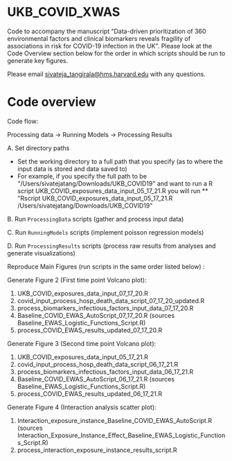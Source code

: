 # UKB_COVID_XWAS
Code to accompany the manuscript "Data-driven prioritization of 360 environmental factors and clinical biomarkers reveals fragility of associations in risk for COVID-19 infection in the UK". Please look at the Code Overview section below for the order in which scripts should be run to generate key figures.

Please email sivateja_tangirala@hms.harvard.edu with any questions.


# Code overview

Code flow:

Processing data -> Running Models -> Processing Results

A. Set directory paths
   * Set the working directory to a full path that you specify (as to where the input data is stored and data saved to)
   * For example, if you specify the full path to be "/Users/sivatejatang/Downloads/UKB_COVID19" and want to run a R script        UKB_COVID_exposures_data_input_05_17_21.R you will run 
   ** "Rscript UKB_COVID_exposures_data_input_05_17_21.R /Users/sivatejatang/Downloads/UKB_COVID19"


B. Run `ProcessingData` scripts (gather and process input data)

C. Run `RunningModels` scripts (implement poisson regression models)

D. Run `ProcessingResults` scripts (process raw results from analyses and generate visualizations)

Reproduce Main Figures (run scripts in the same order listed below) :

Generate Figure 2 (First time point Volcano plot):

1. UKB_COVID_exposures_data_input_07_17_20.R
2. covid_input_process_hosp_death_data_script_07_17_20_updated.R
3. process_biomarkers_infectious_factors_input_data_07_17_20.R
4. Baseline_COVID_EWAS_AutoScript_07_17_20.R (sources Baseline_EWAS_Logistic_Functions_Script.R)
5. process_COVID_EWAS_results_updated_07_17_20.R

Generate Figure 3 (Second time point Volcano plot):

1. UKB_COVID_exposures_data_input_05_17_21.R
2. covid_input_process_hosp_death_data_script_06_17_21.R
3. process_biomarkers_infectious_factors_input_data_06_17_21.R
4. Baseline_COVID_EWAS_AutoScript_06_17_21.R (sources Baseline_EWAS_Logistic_Functions_Script.R)
5. process_COVID_EWAS_results_updated_06_17_21.R

Generate Figure 4 (Interaction analysis scatter plot):

1. Interaction_exposure_instance_Baseline_COVID_EWAS_AutoScript.R (sources Interaction_Exposure_Instance_Effect_Baseline_EWAS_Logistic_Functions_Script.R)
2. process_interaction_exposure_instance_results_script.R

 




